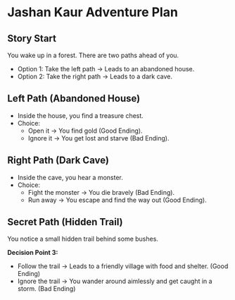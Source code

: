 # Jashan Kaur Adventure Plan

## Story Start
You wake up in a forest. There are two paths ahead of you.

- Option 1: Take the left path → Leads to an abandoned house.
- Option 2: Take the right path → Leads to a dark cave.

## Left Path (Abandoned House)
- Inside the house, you find a treasure chest.
- Choice:
  - Open it → You find gold (Good Ending).
  - Ignore it → You get lost and starve (Bad Ending).

## Right Path (Dark Cave)
- Inside the cave, you hear a monster.
- Choice:
  - Fight the monster → You die bravely (Bad Ending).
  - Run away → You escape and find the way out (Good Ending).

## Secret Path (Hidden Trail)
You notice a small hidden trail behind some bushes.

**Decision Point 3:**  
- Follow the trail → Leads to a friendly village with food and shelter. (Good Ending)  
- Ignore the trail → You wander around aimlessly and get caught in a storm. (Bad Ending)

